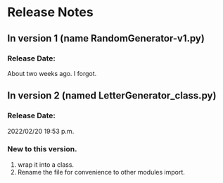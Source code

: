 # Release Notes
## In version 1 (name RandomGenerator-v1.py)
### Release Date: 
About two weeks ago. I forgot.

## In version 2 (named LetterGenerator_class.py)
### Release Date:
2022/02/20 19:53 p.m.

### New to this version.
1. wrap it into a class.
2. Rename the file for convenience to other modules import.


